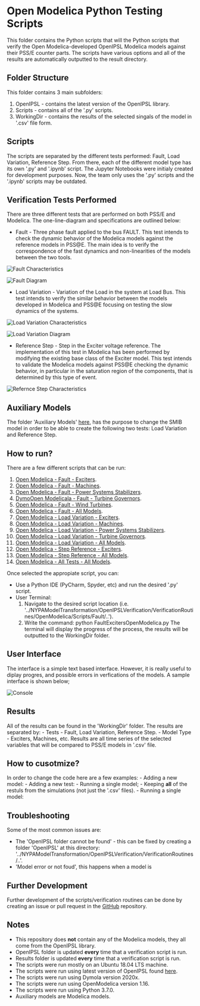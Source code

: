 # Open Modelica Python Testing Scripts

This folder contains the Python scripts that will the Python scripts that verify the Open Modelica-developed OpenIPSL Modelica models against their PSS/E counter parts. The scripts have various options and all of the results are automatically outputted to the result directory.

## Folder Structure
This folder contains 3 main subfolders:
1. OpenIPSL - contains the latest version of the OpenIPSL library. 
2. Scripts - contains all of the '.py' scripts. 
3. WorkingDir - contains the results of the selected singals of the model in '.csv' file form.

## Scripts
The scripts are separated by the different tests performed: Fault, Load Variation, Reference Step. From there, each of the different model type has its own '.py' and '.ipynb' script. The Jupyter Notebooks were initialy created for development purposes. Now, the team only uses the '.py' scripts and the '.ipynb' scripts may be outdated. 

## Verification Tests Performed
There are three different tests that are performed on both PSS/E and Modelica. The one-line-diagram and specifications are outlined below:

- Fault - Three phase fault applied to the bus FAULT.  This test intends to check the dynamic behavior of the Modelica models against the reference models in PSS@E. The main idea is to verify the correspondence of the fast dynamics and non-linearities of the models between the two tools.

![Fault Characteristics](figures/faultcharacteristics.png)

![Fault Diagram](figures/faultdiagram.png)


- Load Variation - Variation of the Load in the system at Load Bus. This test intends to verify the similar behavior between the models developed in Modelica and PSS@E focusing on testing the slow dynamics of the systems.

![Load Variation Characteristics](figures/loadvariationcharacteristics.png)

![Load Variation Diagram](figures/loadvariationdiagram.png)

- Reference Step - Step in the Exciter voltage reference. The implementation of this test in Modelica has been performed by modifying the existing base class of the Exciter model. This test intends to validate the Modelica models against PSS@E checking the dynamic behavior, in particular in the saturation region of the components, that is determined by this type of event. 

![Refernce Step Characteristics](figures/referencestepcharacteristics.png)

## Auxiliary Models
The folder 'Auxiliary Models' [here](), has the purpose to change the SMIB model in order to be able to create the following two tests: Load Variation and Reference Step.

## How to run?
There are a few different scripts that can be run: 
1. [Open Modelica - Fault - Exciters](https://github.com/ALSETLab/NYPAModelTransformation/blob/master/OpenIPSLVerification/VerificationRoutines/OpenModelica/Scripts/Fault/FaultExcitersOpenModelica.py).
2. [Open Modelica - Fault - Machines](https://github.com/ALSETLab/NYPAModelTransformation/blob/master/OpenIPSLVerification/VerificationRoutines/OpenModelica/Scripts/Fault/FaultMachinesOpenModelica.py).
3. [Open Modelica - Fault - Power Systems Stabilizers](https://github.com/ALSETLab/NYPAModelTransformation/blob/master/OpenIPSLVerification/VerificationRoutines/OpenModelica/Scripts/Fault/FaultPowerSystemStabilizersOpenModelica.py).
4. [DymoOpen Modelicala - Fault - Turbine Governors](https://github.com/ALSETLab/NYPAModelTransformation/blob/master/OpenIPSLVerification/VerificationRoutines/OpenModelica/Scripts/Fault/FaultturbineGovernorsOpenModelica.py).
5. [Open Modelica - Fault - Wind Turbines](https://github.com/ALSETLab/NYPAModelTransformation/blob/master/OpenIPSLVerification/VerificationRoutines/OpenModelica/Scripts/Fault/FaultwindTurbinessOpenModelica.py).
6. [Open Modelica - Fault - All Models](https://github.com/ALSETLab/NYPAModelTransformation/blob/master/OpenIPSLVerification/VerificationRoutines/OpenModelica/Scripts/Fault/FaultRunAllOpenModelica.py).
7. [Open Modelica - Load Variation - Exciters](https://github.com/ALSETLab/NYPAModelTransformation/blob/master/OpenIPSLVerification/VerificationRoutines/OpenModelica/Scripts/LoadVariation/LoadVariationExcitersOpenModelica.py).
8. [Open Modelica - Load Variation - Machines](https://github.com/ALSETLab/NYPAModelTransformation/blob/master/OpenIPSLVerification/VerificationRoutines/OpenModelica/Scripts/LoadVariation/LoadVariationMachinesOpenModelica.py).
9. [Open Modelica - Load Variation - Power Systems Stabilizers](https://github.com/ALSETLab/NYPAModelTransformation/blob/master/OpenIPSLVerification/VerificationRoutines/OpenModelica/Scripts/LoadVariation/LoadVariationPowerSystemsStabilizersOpenModelica.py).
10. [Open Modelica - Load Variation - Turbine Governors](https://github.com/ALSETLab/NYPAModelTransformation/blob/master/OpenIPSLVerification/VerificationRoutines/OpenModelica/Scripts/LoadVariation/LoadVariationTurbineGovernorsOpenModelica.py).
11. [Open Modelica - Load Variation - All Models](https://github.com/ALSETLab/NYPAModelTransformation/blob/master/OpenIPSLVerification/VerificationRoutines/OpenModelica/Scripts/LoadVariation/LoadVariationRunAllOpenModelica.py).
12. [Open Modelica - Step Reference - Exciters](https://github.com/ALSETLab/NYPAModelTransformation/blob/master/OpenIPSLVerification/VerificationRoutines/OpenModelica/Scripts/ReferenceStep/ReferenceStepExcitersOpenModelica.py).
13. [Open Modelica - Step Reference - All Models](https://github.com/ALSETLab/NYPAModelTransformation/blob/master/OpenIPSLVerification/VerificationRoutines/OpenModelica/Scripts/ReferenceStep/ReferenceStepRunAllOpenModelica.py).
14. [Open Modelica - All Tests - All Models](https://github.com/ALSETLab/NYPAModelTransformation/blob/master/OpenIPSLVerification/VerificationRoutines/OpenModelica/Scripts/PythonRunAllOpenModelica.py).

Once selected the appropiate script, you can:
- Use a Python IDE (PyCharm, Spyder, etc) and run the desired '.py' script. 
- User Terminal:
	1. Navigate to the desired script location (i.e. '../NYPAModelTransformation/OpenIPSLVerification/VerificationRoutines/OpenModelica/Scripts/Fault/..').
	2. Write the command: python FaultExcitersOpenModelica.py
The terminal will display the progress of the process, the results will be outputted to the WorkingDir folder. 

## User Interface
The interface is a simple text based interface. However, it is really useful to diplay progres, and possible errors in verfications of the models. A sample interface is shown below;

![Console](figures/console.png)


## Results
All of the results can be found in the 'WorkingDir' folder. The results are separated by:
	- Tests - Fault, Load Variation, Reference Step.
		- Model Type - Exciters, Machines, etc.
Results are all time series of the selected variables that will be compared to PSS/E models in '.csv' file. 

## How to cusotmize?
In order to change the code here are a few examples:
	- Adding a new model:
	- Adding a new test:
	- Running a single model;
	- Keeping **all** of the restuls from the simulations (not just the '.csv' files).
	- Running a single model:

## Troubleshooting
Some of the most common issues are:
- The 'OpenIPSL folder cannot be found' - this can be fixed by creating a folder 'OpenIPSL' at this directory: '../NYPAModelTransformation/OpenIPSLVerification/VerificationRoutines/..'.
- 'Model error or not foud', this happens when a model is 


## Further Development
Further development of the scripts/verification routines can be done by creating an issue or pull request in the [GitHub](https://github.com/ALSETLab/NYPAModelTransformation) repository. 

## Notes
- This repository does **not** contain any of the Modelica models, they all come from the OpenIPSL library.
- OpenIPSL folder is updated **every** time that a verification script is run.
- Results folder is updated **every** time that a verification script is run.
- The scripts were run mostly on an Ubuntu 18.04 LTS machine.
- The scripts were run using latest version of OpenIPSL found [here](https://github.com/OpenIPSL/OpenIPSL).
- The scripts were run using Dymola version 2020x.
- The scripts were run using OpenModelica version 1.16.
- The scripts were run using Python 3.7.0. 
- Auxiliary models are Modelica models.
